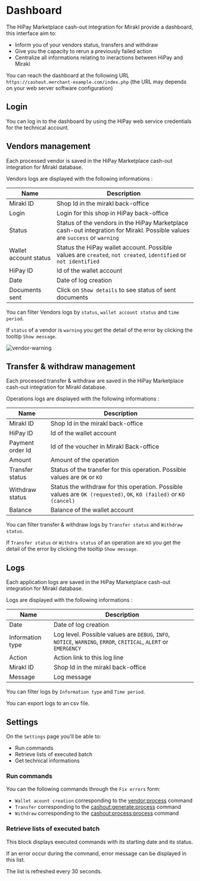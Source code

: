 # Dashboard

The HiPay Marketplace cash-out integration for Mirakl provide a dashboard, this interface aim to:

- Inform you of your vendors status, transfers and withdraw
- Give you the capacity to rerun a previously failed action
- Centralize all informations relating to ineractions between HiPay and Mirakl

You can reach the dashboard at the following URL `https://cashout.merchant-example.com/index.php` (the URL may depends on your web server software configuration)

## Login

You can log in to the dashboard by using the HiPay web service credentials for the technical account.

## Vendors management

Each processed vendor is saved in the HiPay Marketplace cash-out integration for Mirakl database.

Vendors logs are displayed with the following informations : 

|Name       | Description  |
|-----------|--------------|
| Mirakl ID  | Shop Id in the mirakl back-office |
| Login  | Login for this shop in HiPay back-office |
| Status  | Status of the vendors in the HiPay Marketplace cash-out integration for Mirakl. Possible values are `success` or `warning` |
| Wallet account status  | Status the HiPay wallet account. Possible values are `created`, `not created`, `identified` or `not identified`  |
| HiPay ID  | Id of the wallet account |
| Date  | Date of log creation |
| Documents sent  | Click on `Show details` to see status of sent documents |

You can filter Vendors logs by `status`, `wallet account status` and `time period`.

If `status` of a vendor is `warning` you get the detail of the error by clicking the tooltip `Show message`.

![vendor-warning](images/vendor-warning.jpg)

## Transfer & withdraw management

Each processed transfer & withdraw are saved in the HiPay Marketplace cash-out integration for Mirakl database.

Operations logs are displayed with the following informations : 

|Name       | Description  |
|-----------|--------------|
| Mirakl ID  | Shop Id in the mirakl back-office |
| HiPay ID  | Id of the wallet account |
| Payment order Id  | Id of the voucher in Mirakl Back-office |
| Amount | Amount of the operation |
| Transfer status  | Status of the transfer for this operation. Possible values are `OK` or `KO` |
| Withdraw status  | Status the withdraw for this operation. Possible values are `OK (requested)`, `OK`, `KO (failed)` or `KO (cancel)`  |
| Balance  | Balance of the wallet account |

You can filter transfer & withdraw logs by `Transfer status` and `Withdraw status`.

If `Transfer status` or `Withdra status` of an operation are `KO` you get the detail of the error by clicking the tooltip `Show message`.

## Logs

Each application logs are saved in the HiPay Marketplace cash-out integration for Mirakl database.

Logs are displayed with the following informations : 

|Name       | Description  |
|-----------|--------------|
| Date  | Date of log creation |
| Information type  | Log level. Possible values are `DEBUG`, `INFO`, `NOTICE`, `WARNING`, `ERROR`, `CRITICAL`, `ALERT` or `EMERGENCY` |
| Action  | Action link to this log line |
| Mirakl ID  | Shop Id in the mirakl back-office |
| Message  | Log message |

You can filter logs by `Information type` and `Time period`.

You can export logs to an csv file.

## Settings

On the `Settings` page you'll be able to: 

- Run commands
- Retrieve lists of executed batch
- Get technical informations

### Run commands
You can the following commands through the `Fix errors` form:

- `Wallet acount creation` corresponding to the [vendor:process](#general-usage-available-commands-vendor-processing) command
- `Transfer` corresponding to the [cashout:generate:process](#general-usage-available-commands-cash-out-generation) command
- `Withdraw` corresponding to the [cashout:process:process](#general-usage-available-commands-cash-out-processing) command

### Retrieve lists of executed batch

This block displays executed commands with its starting date and its status.

If an error occur during the command, error message can be displayed in this list.

The list is refreshed every 30 seconds.


